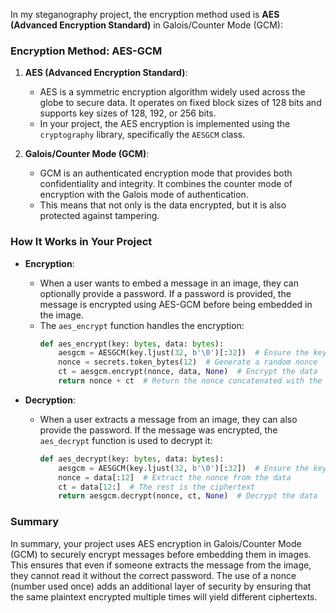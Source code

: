 In my steganography project, the encryption method used is **AES (Advanced Encryption Standard)** in Galois/Counter Mode (GCM):

### Encryption Method: AES-GCM

1. **AES (Advanced Encryption Standard)**:
   - AES is a symmetric encryption algorithm widely used across the globe to secure data. It operates on fixed block sizes of 128 bits and supports key sizes of 128, 192, or 256 bits.
   - In your project, the AES encryption is implemented using the `cryptography` library, specifically the `AESGCM` class.

2. **Galois/Counter Mode (GCM)**:
   - GCM is an authenticated encryption mode that provides both confidentiality and integrity. It combines the counter mode of encryption with the Galois mode of authentication.
   - This means that not only is the data encrypted, but it is also protected against tampering.

### How It Works in Your Project

- **Encryption**:
  - When a user wants to embed a message in an image, they can optionally provide a password. If a password is provided, the message is encrypted using AES-GCM before being embedded in the image.
  - The `aes_encrypt` function handles the encryption:
    ```python
    def aes_encrypt(key: bytes, data: bytes):
        aesgcm = AESGCM(key.ljust(32, b'\0')[:32])  # Ensure the key is 32 bytes
        nonce = secrets.token_bytes(12)  # Generate a random nonce
        ct = aesgcm.encrypt(nonce, data, None)  # Encrypt the data
        return nonce + ct  # Return the nonce concatenated with the ciphertext
    ```

- **Decryption**:
  - When a user extracts a message from an image, they can also provide the password. If the message was encrypted, the `aes_decrypt` function is used to decrypt it:
    ```python
    def aes_decrypt(key: bytes, data: bytes):
        aesgcm = AESGCM(key.ljust(32, b'\0')[:32])  # Ensure the key is 32 bytes
        nonce = data[:12]  # Extract the nonce from the data
        ct = data[12:]  # The rest is the ciphertext
        return aesgcm.decrypt(nonce, ct, None)  # Decrypt the data
    ```

### Summary

In summary, your project uses AES encryption in Galois/Counter Mode (GCM) to securely encrypt messages before embedding them in images. This ensures that even if someone extracts the message from the image, they cannot read it without the correct password. 
The use of a nonce (number used once) adds an additional layer of security by ensuring that the same plaintext encrypted multiple times will yield different ciphertexts.
